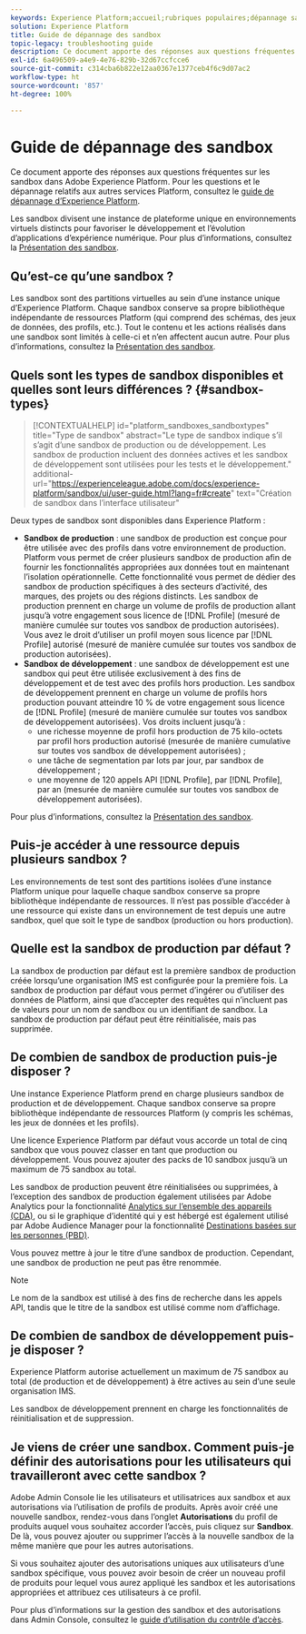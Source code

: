 ```yaml
---
keywords: Experience Platform;accueil;rubriques populaires;dépannage sandbox
solution: Experience Platform
title: Guide de dépannage des sandbox
topic-legacy: troubleshooting guide
description: Ce document apporte des réponses aux questions fréquentes sur les sandbox dans Adobe Experience Platform.
exl-id: 6a496509-a4e9-4e76-829b-32d67ccfcce6
source-git-commit: c314cba6b822e12aa0367e1377ceb4f6c9d07ac2
workflow-type: ht
source-wordcount: '857'
ht-degree: 100%

---
```


# Guide de dépannage des sandbox

Ce document apporte des réponses aux questions fréquentes sur les sandbox dans Adobe Experience Platform. Pour les questions et le dépannage relatifs aux autres services Platform, consultez le [guide de dépannage d’Experience Platform](../landing/troubleshooting.md).

Les sandbox divisent une instance de plateforme unique en environnements virtuels distincts pour favoriser le développement et l’évolution d’applications d’expérience numérique. Pour plus d’informations, consultez la [Présentation des sandbox](home.md).

## Qu’est-ce qu’une sandbox ?

Les sandbox sont des partitions virtuelles au sein d’une instance unique d’Experience Platform. Chaque sandbox conserve sa propre bibliothèque indépendante de ressources Platform (qui comprend des schémas, des jeux de données, des profils, etc.). Tout le contenu et les actions réalisés dans une sandbox sont limités à celle-ci et n’en affectent aucun autre. Pour plus d’informations, consultez la [Présentation des sandbox](home.md).

## Quels sont les types de sandbox disponibles et quelles sont leurs différences ? {#sandbox-types}

>[!CONTEXTUALHELP]
>id="platform_sandboxes_sandboxtypes"
>title="Type de sandbox"
>abstract="Le type de sandbox indique s’il s’agit d’une sandbox de production ou de développement. Les sandbox de production incluent des données actives et les sandbox de développement sont utilisées pour les tests et le développement."
>additional-url="https://experienceleague.adobe.com/docs/experience-platform/sandbox/ui/user-guide.html?lang=fr#create" text="Création de sandbox dans l’interface utilisateur"

Deux types de sandbox sont disponibles dans Experience Platform :

* **Sandbox de production** : une sandbox de production est conçue pour être utilisée avec des profils dans votre environnement de production. Platform vous permet de créer plusieurs sandbox de production afin de fournir les fonctionnalités appropriées aux données tout en maintenant l’isolation opérationnelle. Cette fonctionnalité vous permet de dédier des sandbox de production spécifiques à des secteurs d’activité, des marques, des projets ou des régions distincts. Les sandbox de production prennent en charge un volume de profils de production allant jusqu’à votre engagement sous licence de [!DNL Profile] (mesuré de manière cumulée sur toutes vos sandbox de production autorisées). Vous avez le droit d’utiliser un profil moyen sous licence par [!DNL Profile] autorisé (mesuré de manière cumulée sur toutes vos sandbox de production autorisées).
* **Sandbox de développement** : une sandbox de développement est une sandbox qui peut être utilisée exclusivement à des fins de développement et de test avec des profils hors production. Les sandbox de développement prennent en charge un volume de profils hors production pouvant atteindre 10 % de votre engagement sous licence de [!DNL Profile] (mesuré de manière cumulée sur toutes vos sandbox de développement autorisées). Vos droits incluent jusqu’à :
   * une richesse moyenne de profil hors production de 75 kilo-octets par profil hors production autorisé (mesurée de manière cumulative sur toutes vos sandbox de développement autorisées) ;
   * une tâche de segmentation par lots par jour, par sandbox de développement ;
   * une moyenne de 120 appels API [!DNL Profile], par [!DNL Profile], par an (mesurée de manière cumulée sur toutes vos sandbox de développement autorisées).

Pour plus d’informations, consultez la [Présentation des sandbox](./home.md).

## Puis-je accéder à une ressource depuis plusieurs sandbox ?

Les environnements de test sont des partitions isolées d’une instance Platform unique pour laquelle chaque sandbox conserve sa propre bibliothèque indépendante de ressources. Il n’est pas possible d’accéder à une ressource qui existe dans un environnement de test depuis une autre sandbox, quel que soit le type de sandbox (production ou hors production).

## Quelle est la sandbox de production par défaut ?

La sandbox de production par défaut est la première sandbox de production créée lorsqu’une organisation IMS est configurée pour la première fois. La sandbox de production par défaut vous permet d’ingérer ou d’utiliser des données de Platform, ainsi que d’accepter des requêtes qui n’incluent pas de valeurs pour un nom de sandbox ou un identifiant de sandbox. La sandbox de production par défaut peut être réinitialisée, mais pas supprimée.

## De combien de sandbox de production puis-je disposer ?

Une instance Experience Platform prend en charge plusieurs sandbox de production et de développement. Chaque sandbox conserve sa propre bibliothèque indépendante de ressources Platform (y compris les schémas, les jeux de données et les profils).

Une licence Experience Platform par défaut vous accorde un total de cinq sandbox que vous pouvez classer en tant que production ou développement. Vous pouvez ajouter des packs de 10 sandbox jusquʼà un maximum de 75 sandbox au total.

Les sandbox de production peuvent être réinitialisées ou supprimées, à l’exception des sandbox de production également utilisées par Adobe Analytics pour la fonctionnalité [Analytics sur l’ensemble des appareils (CDA)](https://experienceleague.adobe.com/docs/analytics/components/cda/overview.html?lang=fr), ou si le graphique d’identité qui y est hébergé est également utilisé par Adobe Audience Manager pour la fonctionnalité [Destinations basées sur les personnes (PBD)](https://experienceleague.adobe.com/docs/audience-manager/user-guide/features/destinations/people-based/people-based-destinations-overview.html?lang=fr).

Vous pouvez mettre à jour le titre d’une sandbox de production. Cependant, une sandbox de production ne peut pas être renommée.

>[!NOTE]
>
>Le nom de la sandbox est utilisé à des fins de recherche dans les appels API, tandis que le titre de la sandbox est utilisé comme nom d’affichage.

## De combien de sandbox de développement puis-je disposer ?

Experience Platform autorise actuellement un maximum de 75 sandbox au total (de production et de développement) à être actives au sein d’une seule organisation IMS.

Les sandbox de développement prennent en charge les fonctionnalités de réinitialisation et de suppression.

## Je viens de créer une sandbox. Comment puis-je définir des autorisations pour les utilisateurs qui travailleront avec cette sandbox ?

Adobe Admin Console lie les utilisateurs et utilisatrices aux sandbox et aux autorisations via l’utilisation de profils de produits. Après avoir créé une nouvelle sandbox, rendez-vous dans l’onglet **Autorisations** du profil de produits auquel vous souhaitez accorder l’accès, puis cliquez sur **Sandbox**. De là, vous pouvez ajouter ou supprimer l’accès à la nouvelle sandbox de la même manière que pour les autres autorisations.

Si vous souhaitez ajouter des autorisations uniques aux utilisateurs d’une sandbox spécifique, vous pouvez avoir besoin de créer un nouveau profil de produits pour lequel vous aurez appliqué les sandbox et les autorisations appropriées et attribuez ces utilisateurs à ce profil.

Pour plus d’informations sur la gestion des sandbox et des autorisations dans Admin Console, consultez le [guide d’utilisation du contrôle d’accès](../access-control/ui/overview.md). 
